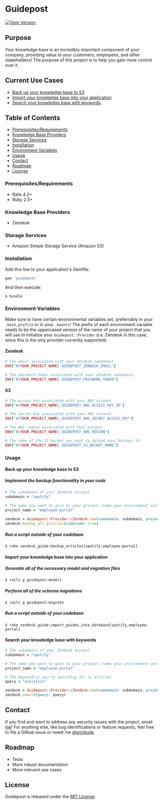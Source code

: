 # Guidepost

[![Gem Version](https://badge.fury.io/rb/guidepost.svg)](https://badge.fury.io/rb/guidepost)

## Purpose

Your knowledge base is an incredibly important component of your company, providing value to your customers, employees, and other stakeholders! The purpose of this project is to help you gain more control over it.

## Current Use Cases

* [Back up your knowledge base to S3](#back-up-your-knowledge-base-to-s3)
* [Import your knowledge base into your application](#import-your-knowledge-base-into-your-application)
* [Search your knowledge base with keywords](#search-your-knowledge-base-with-keywords)

## Table of Contents

* [Prerequisites/Requirements](#prerequisites-requirements)
* [Knowledge Base Providers](#knowledge-base-providers)
* [Storage Services](#storage-services)
* [Installation](#installation)
* [Environment Variables](#environment-variables)
* [Usage](#usage)
* [Contact](#contact)
* [Roadmap](#roadmap)
* [License](#license)

### Prerequisites/Requirements

* Rails 4.2+
* Ruby 2.5+

### Knowledge Base Providers

* Zendesk

### Storage Services

* Amazon Simple Storage Service (Amazon S3)

### Installation

Add this line to your application's Gemfile:

```ruby
gem 'guidepost'
```

And then execute:

    $ bundle

### Environment Variables

Make sure to have certain environmental variables set, preferrably in your `.bash_profile` or in your `.bashrc`! The prefix of each environment variable needs to be the uppercased version of the name of your project that you will use to initialize your `Guidepost::Provider` (i.e. Zendesk in this case, since this is the only provider currently supported):

#### Zendesk

```ruby
# The email associated with your Zendesk subdomain
ENV["#{YOUR_PROJECT_NAME}_GUIDEPOST_ZENDESK_EMAIL"]

# The password token associated with your Zendesk subdomain
ENV["#{YOUR_PROJECT_NAME}_GUIDEPOST_PASSWORD_TOKEN"]
```

#### S3

```ruby
# The access key associated with your AWS account
ENV["#{YOUR_PROJECT_NAME}_GUIDEPOST_AWS_ACCESS_KEY_ID"]

# The secret key associated with your AWS account
ENV["#{YOUR_PROJECT_NAME}_GUIDEPOST_AWS_SECRET_ACCESS_KEY"]

# The AWS region associated with this project
ENV["#{YOUR_PROJECT_NAME}_GUIDEPOST_AWS_REGION"]

# The name of the S3 bucket you want to upload your backups to
ENV["#{YOUR_PROJECT_NAME}_GUIDEPOST_S3_BUCKET_NAME"]
```

### Usage

#### Back up your knowledge base to S3

##### Implement the backup functionality in your code

```ruby
# The subdomain of your Zendesk account
subdomain = "spotify"

# The name you want to give to your project (name your environment variables accordingly)
project_name = "employee-portal"

zendesk = Guidepost::Provider::Zendesk.new(subdomain: subdomain, project_name: project_name)
zendesk.backup_all_articles(sideload: true)
```

##### Run a script outside of your codebase

    $ rake zendesk_guide:backup_articles[spotify,employee-portal]

#### Import your knowledge base into your application


##### Generate all of the necessary model and migration files

    $ rails g guidepost:models

##### Perform all of the schema migrations

    $ rails g guidepost:migrate

##### Run a script outside of your codebase

    $ rake zendesk_guide:import_guides_into_database[spotify,employee-portal]

#### Search your knowledge base with keywords

```ruby
# The subdomain of your Zendesk account
subdomain = "spotify"

# The name you want to give to your project (name your environment variables accordingly)
project_name = "employee-portal"

# The keyword(s) you're searching for in articles
query = "analytics"

zendesk = Guidepost::Provider::Zendesk.new(subdomain: subdomain, project_name: project_name)
zendesk.search(query: query)
```

## Contact

If you find and want to address any security issues with the project, email [me](mailto:srinitude@gmail.com.com)! For anything else, like bug identifications or feature requests, feel free to file a Github issue or tweet me [@srinitude](https://twitter.com/srinitude).

## Roadmap

* Tests
* More robust documentation
* More relevant use cases

## License

Guidepost is released under the [MIT License](LICENSE).
